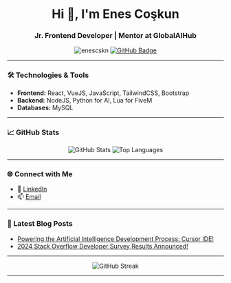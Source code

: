 <h1 align="center">Hi 👋, I'm Enes Coşkun</h1>
<h3 align="center">Jr. Frontend Developer | Mentor at GlobalAIHub</h3>

<p align="center">
  <img src="https://komarev.com/ghpvc/?username=enescskn&label=Profile%20views&color=0e75b6&style=flat" alt="enescskn" /> 
  <a href="https://github.com/enescskn?tab=followers"><img src="https://img.shields.io/github/followers/enescskn?label=Followers&style=social" alt="GitHub Badge"></a>
</p>

---

### 🛠️ Technologies & Tools
- **Frontend:** React, VueJS, JavaScript, TailwindCSS, Bootstrap
- **Backend:** NodeJS, Python for AI, Lua for FiveM
- **Databases:** MySQL

---

### 📈 GitHub Stats
<p align="center">
  <img src="https://github-readme-stats.vercel.app/api?username=enescskn&show_icons=true&theme=radical" alt="GitHub Stats" />
  <img src="https://github-readme-stats.vercel.app/api/top-langs/?username=enescskn&layout=compact&theme=radical" alt="Top Languages" />
</p>

---

### 🌐 Connect with Me
- 💼 [LinkedIn](https://www.linkedin.com/in/enescskn)
- 📫 [Email](mailto:enscskun@gmail.com)

---

### 📝 Latest Blog Posts
- [Powering the Artificial Intelligence Development Process: Cursor IDE!](https://www.linkedin.com/posts/enscskn_yapay-zekay%C4%B1-geli%C5%9Ftirme-s%C3%BCrecini-g%C3%BC%C3%A7lendirmek-activity-7248313030675972096-W70a?utm_source=share&utm_medium=member_desktop)
- [2024 Stack Overflow Developer Survey Results Announced!](https://www.linkedin.com/posts/enscskn_2024-stack-overflow-geli%C5%9Ftirici-anket-activity-7229142277401505794-YjjI?utm_source=share&utm_medium=member_desktop)

---

<p align="center">
  <img src="https://github-readme-streak-stats.herokuapp.com/?user=enescskn&theme=radical" alt="GitHub Streak" />
</p>

---
